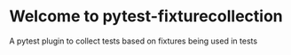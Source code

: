 # Welcome to pytest-fixturecollection

A pytest plugin to collect tests based on fixtures being used in tests
